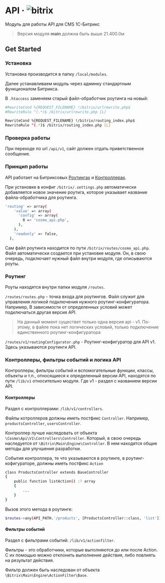 # API &middot; ![bitrix](https://img.shields.io/badge/bitrix-module-orange)

Модуль для работы API для CMS 1C-Битрикс


> Версия модуля **main** должна быть выше 21.400.0м

## Get Started

### Установка

Установка производится в папку `/local/modules`.

Далее устанавливаем модуль через админку стандартным функционалом Битрикса.

В `.htaccess` заменяем старый файл-обработчик роутинга на новый:
```sh
#RewriteCond %{REQUEST_FILENAME} !/bitrix/urlrewrite.php$
#RewriteRule ^(.*)$ /bitrix/urlrewrite.php [L]

RewriteCond %{REQUEST_FILENAME} !/bitrix/routing_index.php$
RewriteRule ^(.*)$ /bitrix/routing_index.php [L]
```

### Проверка работы

При переходе по url `/api/v1`, сайт должен отдать приветственное сообщение.

### Принцип работы

API работает на Битриксовых [Роутингах](https://dev.1c-bitrix.ru/learning/course/index.php?COURSE_ID=43&CHAPTER_ID=013764&LESSON_PATH=3913.3516.5062.13764) и [Контроллерах](https://dev.1c-bitrix.ru/learning/course/index.php?COURSE_ID=43&CHAPTER_ID=03750&LESSON_PATH=3913.3516.5062.3750).

При установке в конфиг `/bitrix/.settings.php` автоматически добавляется новое значение роутига, которое указывает название файла-обработчика для роутинга.
```sh
'routing' => array(
    'value' => array(
      'config' => array(
        0 => 'cosmo_api.php',
      ),
    ),
    'readonly' => false,
  ),
```

Сам файл роутинга находится по пути `/bitrix/routes/cosmo_api.php`. Файл автоматически создается при установке модуля.
Он, в свою очередь, подключает нужный файл внутри модуля, где описываются роуты.

### Роутинг

Роуты находятся внутри папки модуля `/routes`.

`/routes/routes.php` - точка входа для роутингов. Файл служит для управления логикой подключения нужного роутинг-конфигуратора.
Например, В зависимости от определенных условий может подключаться другая версия API.
> На данный момент существет только одна версия api - v1. По-этому, в файле пока нет логических условий, только подключение единственного роутинг-конфигуратора

`/routes/v1/routingConfigurator.php` - Роутинг-конфигуратор для API v1. Здесь указываются роутинги API.

### Контроллеры, фильтры событий и логика API

Контроллеры, фильтры событий и вспомогательные функции, классы, объекты и т.п., относящиеся к определенный версии API, находятся по пути `/lib/v1` относительно модуля.
Где v1 - раздел с названием версии API.

#### Контроллеры

Раздел с контроллерами: `/lib/v1/controllers`.

Файлы котроллеров должны иметь постфикс `Controller`. Например, `productsController`, `usersController`.

Контроллер лучше наследовать от объекта `\Cosmo\Api\V1\Controllers\Controller`. Который, в свою очередь наследуется от `\Bitrix\Main\Engine\Controller`. В нем находятся общие методы для улучшения разработки.

События контроллера, те что указываются в роутинге, в роутинг-кофигураторе, должны иметь постфикс `Action`
```sh
class ProductsController extends BaseController
{
    public function listAction() :? array
    {
        ...
    }
}
```

Вызов этого метода в роутинге:

```sh
$routes->any(API_PATH.'/products', [ProductsController::class, 'list'])->methods(['GET', 'OPTIONS']);
```

#### Фильтры событий

Раздел с фильтрами событий: `/lib/v1/actionfilter`.

Фильтры - это обработчики, которые выполняются до или после Action. С их помощью можно отклонить выполнение действия, либо повлиять на результат действия.

Фильтр должен быть наследован от объекта `\Bitrix\Main\Engine\ActionFilter\Base`.